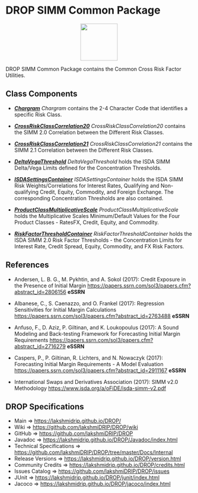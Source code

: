 # DROP SIMM Common Package

<p align="center"><img src="https://github.com/lakshmiDRIP/DROP/blob/master/DRIP_Logo.gif?raw=true" width="100"></p>

DROP SIMM Common Package contains the Common Cross Risk Factor Utilities.


## Class Components

 * [***Chargram***](https://github.com/lakshmiDRIP/DROP/tree/master/src/main/java/org/drip/simm/common/Chargram.java)
 <i>Chargram</i> contains the 2-4 Character Code that identifies a specific Risk Class.

 * [***CrossRiskClassCorrelation20***](https://github.com/lakshmiDRIP/DROP/tree/master/src/main/java/org/drip/simm/common/CrossRiskClassCorrelation20.java)
 <i>CrossRiskClassCorrelation20</i> contains the SIMM 2.0 Correlation between the Different Risk Classes.

 * [***CrossRiskClassCorrelation21***](https://github.com/lakshmiDRIP/DROP/tree/master/src/main/java/org/drip/simm/common/CrossRiskClassCorrelation20.java)
 <i>CrossRiskClassCorrelation21</i> contains the SIMM 2.1 Correlation between the Different Risk Classes.

 * [***DeltaVegaThreshold***](https://github.com/lakshmiDRIP/DROP/tree/master/src/main/java/org/drip/simm/common/DeltaVegaThreshold.java)
 <i>DeltaVegaThreshold</i> holds the ISDA SIMM Delta/Vega Limits defined for the Concentration Thresholds.

 * [***ISDASettingsContainer***](https://github.com/lakshmiDRIP/DROP/tree/master/src/main/java/org/drip/simm/common/ISDASettingsContainer.java)
 <i>ISDASettingsContainer</i> holds the ISDA SIMM Risk Weights/Correlations for Interest Rates, Qualifying
 and Non-qualifying Credit, Equity, Commodity, and Foreign Exchange. The corresponding Concentration
 Thresholds are also contained.

 * [***ProductClassMultiplicativeScale***](https://github.com/lakshmiDRIP/DROP/tree/master/src/main/java/org/drip/simm/common/ProductClassMultiplicativeScale.java)
 <i>ProductClassMultiplicativeScale</i> holds the Multiplicative Scales Minimum/Default Values for the Four
 Product Classes - RatesFX, Credit, Equity, and Commodity.

 * [***RiskFactorThresholdContainer***](https://github.com/lakshmiDRIP/DROP/tree/master/src/main/java/org/drip/simm/common/RiskFactorThresholdContainer.java)
 <i>RiskFactorThresholdContainer</i> holds the ISDA SIMM 2.0 Risk Factor Thresholds - the Concentration
 Limits for Interest Rate, Credit Spread, Equity, Commodity, and FX Risk Factors.


## References

 * Andersen, L. B. G., M. Pykhtin, and A. Sokol (2017): Credit Exposure in the Presence of Initial Margin
 	https://papers.ssrn.com/sol3/papers.cfm?abstract_id=2806156 <b>eSSRN</b>

 * Albanese, C., S. Caenazzo, and O. Frankel (2017): Regression Sensitivities for Initial Margin Calculations
 	https://papers.ssrn.com/sol3/papers.cfm?abstract_id=2763488 <b>eSSRN</b>

 * Anfuso, F., D. Aziz, P. Giltinan, and K. Loukopoulus (2017): A Sound Modeling and Back-testing Framework
 	for Forecasting Initial Margin Requirements https://papers.ssrn.com/sol3/papers.cfm?abstract_id=2716279
 		<b>eSSRN</b>

 * Caspers, P., P. Giltinan, R. Lichters, and N. Nowaczyk (2017): Forecasting Initial Margin Requirements - A
 	Model Evaluation https://papers.ssrn.com/sol3/papers.cfm?abstract_id=2911167 <b>eSSRN</b>

 * International Swaps and Derivatives Association (2017): SIMM v2.0 Methodology
		https://www.isda.org/a/oFiDE/isda-simm-v2.pdf


## DROP Specifications

 * Main                     => https://lakshmidrip.github.io/DROP/
 * Wiki                     => https://github.com/lakshmiDRIP/DROP/wiki
 * GitHub                   => https://github.com/lakshmiDRIP/DROP
 * Javadoc                  => https://lakshmidrip.github.io/DROP/Javadoc/index.html
 * Technical Specifications => https://github.com/lakshmiDRIP/DROP/tree/master/Docs/Internal
 * Release Versions         => https://lakshmidrip.github.io/DROP/version.html
 * Community Credits        => https://lakshmidrip.github.io/DROP/credits.html
 * Issues Catalog           => https://github.com/lakshmiDRIP/DROP/issues
 * JUnit                    => https://lakshmidrip.github.io/DROP/junit/index.html
 * Jacoco                   => https://lakshmidrip.github.io/DROP/jacoco/index.html
